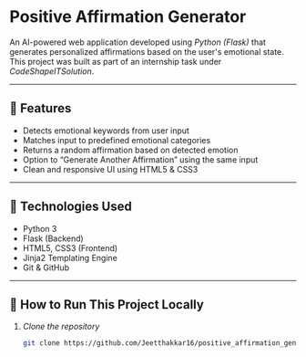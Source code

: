 # Positive Affirmation Generator

An AI-powered web application developed using *Python (Flask)* that generates personalized affirmations based on the user's emotional state. This project was built as part of an internship task under *CodeShapeITSolution*.

---

## 🔮 Features

- Detects emotional keywords from user input
- Matches input to predefined emotional categories
- Returns a random affirmation based on detected emotion
- Option to “Generate Another Affirmation” using the same input
- Clean and responsive UI using HTML5 & CSS3

---

## 🧠 Technologies Used

- Python 3
- Flask (Backend)
- HTML5, CSS3 (Frontend)
- Jinja2 Templating Engine
- Git & GitHub

---

## 🚀 How to Run This Project Locally

1. *Clone the repository*
   ```bash
   git clone https://github.com/Jeetthakkar16/positive_affirmation_generator
